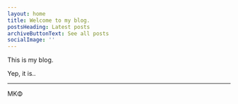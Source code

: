 ```yaml
---
layout: home
title: Welcome to my blog.
postsHeading: Latest posts
archiveButtonText: See all posts
socialImage: ''
---
```


This is my blog.

Yep, it is..

---
MK&#934;
